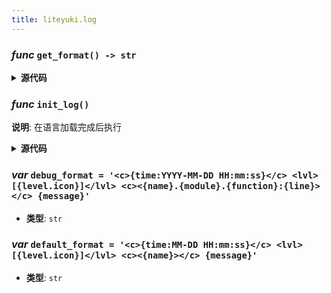 ```yaml
---
title: liteyuki.log
---
```

### *func* `get_format() -> str`


<details>
<summary> <b>源代码</b> </summary>

```python
def get_format(level: str) -> str:
    if level == 'DEBUG':
        return debug_format
    else:
        return default_format
```
</details>

### *func* `init_log()`



**说明**: 在语言加载完成后执行


<details>
<summary> <b>源代码</b> </summary>

```python
def init_log(config: dict):
    """
    在语言加载完成后执行
    Returns:

    """
    logger.remove()
    logger.add(sys.stdout, level=0, diagnose=False, format=get_format(config.get('log_level', 'INFO')))
    show_icon = config.get('log_icon', True)
    logger.level('DEBUG', color='<blue>', icon=f"{('🐛' if show_icon else '')}DEBUG")
    logger.level('INFO', color='<normal>', icon=f"{('ℹ️' if show_icon else '')}INFO")
    logger.level('SUCCESS', color='<green>', icon=f"{('✅' if show_icon else '')}SUCCESS")
    logger.level('WARNING', color='<yellow>', icon=f"{('⚠️' if show_icon else '')}WARNING")
    logger.level('ERROR', color='<red>', icon=f"{('⭕' if show_icon else '')}ERROR")
```
</details>

### ***var*** `debug_format = '<c>{time:YYYY-MM-DD HH:mm:ss}</c> <lvl>[{level.icon}]</lvl> <c><{name}.{module}.{function}:{line}></c> {message}'`

- **类型**: `str`

### ***var*** `default_format = '<c>{time:MM-DD HH:mm:ss}</c> <lvl>[{level.icon}]</lvl> <c><{name}></c> {message}'`

- **类型**: `str`

